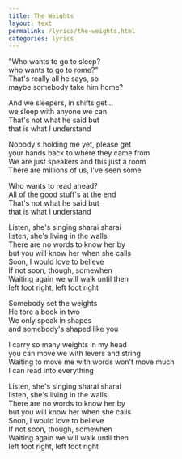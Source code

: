 ```yaml
---
title: The Weights
layout: text
permalink: /lyrics/the-weights.html
categories: lyrics
---
```


"Who wants to go to sleep?  
who wants to go to rome?"  
That's really all he says, so  
maybe somebody take him home?

And we sleepers, in shifts get…  
we sleep with anyone we can  
That's not what he said but  
that is what I understand

Nobody's holding me yet, please get  
your hands back to where they came from  
We are just speakers and this just a room  
There are millions of us, I've seen some

Who wants to read ahead?  
All of the good stuff's at the end  
That's not what he said but  
that is what I understand

Listen, she's singing sharai sharai  
listen, she's living in the walls  
There are no words to know her by  
but you will know her when she calls  
Soon, I would love to believe  
If not soon, though, somewhen  
Waiting again we will walk until then  
left foot right, left foot right

Somebody set the weights  
He tore a book in two  
We only speak in shapes  
and somebody's shaped like you

I carry so many weights in my head  
you can move we with levers and string  
Waiting to move me with words won't move much  
I can read into everything

Listen, she's singing sharai sharai  
listen, she's living in the walls  
There are no words to know her by  
but you will know her when she calls  
Soon, I would love to believe  
If not soon, though, somewhen  
Waiting again we will walk until then  
left foot right, left foot right
